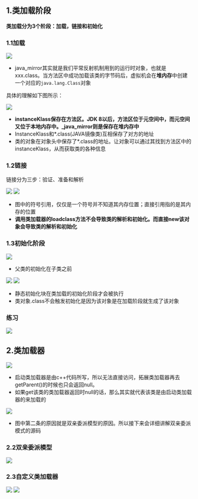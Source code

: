 ## 1.类加载阶段
**类加载分为3个阶段：加载，链接和初始化**

### 1.1加载
![](assets/01类加载/file-20250908110346856.png)
* java_mirror其实就是我们平常反射机制用到的运行时对象，也就是xxx.class。当方法区中成功加载该类的字节码后，虚拟机会在**堆内存**中创建一个对应的`java.lang.Class`对象

具体的理解如下图所示：

![](assets/01类加载/file-20250908110646862.png)
* **instanceKlass保存在方法区。JDK 8以后，方法区位于元空间中，而元空间又位于本地内存中。_java_mirror则是保存在堆内存中**
* InstanceKlass和*.class(JAVA镜像类)互相保存了对方的地址
* 类的对象在对象头中保存了*.class的地址。让对象可以通过其找到方法区中的instanceKlass，从而获取类的各种信息

### 1.2链接
链接分为三步：验证、准备和解析

![](assets/01类加载/file-20250908111514998.png)
![](assets/01类加载/file-20250908113442734.png)
* 图中的符号引用，仅仅是一个符号并不知道其内存位置；直接引用指的是其内存的位置
* **调用类加载器的loadclass方法不会导致类的解析和初始化。而直接new该对象会导致类的解析和初始化**



### 1.3初始化阶段
![](assets/01类加载/file-20250908113649556.png)
* 父类的初始化在子类之前

![](assets/01类加载/file-20250908113753129.png)
![](assets/01类加载/file-20250908113833533.png)
* 静态初始化块在类加载的初始化阶段才会被执行
* 类对象.class不会触发初始化是因为该对象是在加载阶段就生成了该对象
### 练习

![](assets/01类加载/file-20250908114617380.png) 

## 2.类加载器
![](assets/01类加载/file-20250909091413949.png)
* 启动类加载器是由c++代码所写，所以无法直接访问，拓展类加载器再去getParent()的时候也只会返回null。
* 如果get该类的类加载器返回时null的话，那么其实就代表该类是由启动类加载器的来加载的

![](assets/01类加载/file-20250909085341856.png)
* 图中第二条的原因就是双亲委派模型的原因。所以接下来会详细讲解双亲委派模式的源码

### 2.2双亲委派模型
![](assets/01类加载/file-20250909085640963.png)

### 2.3自定义类加载器
![](assets/01类加载/file-20250909090753159.png)
![](assets/01类加载/file-20250909091110386.png)
